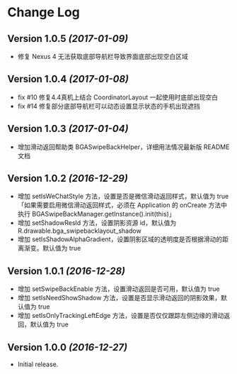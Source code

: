Change Log
==========

Version 1.0.5 *(2017-01-09)*
----------------------------

* 修复 Nexus 4 无法获取底部导航栏导致界面底部出现空白区域

Version 1.0.4 *(2017-01-08)*
----------------------------

* fix #10 修复4.4真机上结合 CoordinatorLayout 一起使用时底部出现空白
* fix #14 修复部分底部导航栏可以动态设置显示状态的手机出现遮挡

Version 1.0.3 *(2017-01-04)*
----------------------------

* 增加滑动返回帮助类 BGASwipeBackHelper，详细用法情况最新版 README 文档

Version 1.0.2 *(2016-12-29)*
----------------------------

* 增加 setIsWeChatStyle 方法，设置是否是微信滑动返回样式，默认值为 true「如果需要启用微信滑动返回样式，必须在 Application 的 onCreate 方法中执行 BGASwipeBackManager.getInstance().init(this)」
* 增加 setShadowResId 方法，设置阴影资源 id，默认值为 R.drawable.bga_swipebacklayout_shadow
* 增加 setIsShadowAlphaGradient，设置阴影区域的透明度是否根据滑动的距离渐变。默认值为 true

Version 1.0.1 *(2016-12-28)*
----------------------------

* 增加 setSwipeBackEnable 方法，设置滑动返回是否可用，默认值为 true
* 增加 setIsNeedShowShadow 方法，设置是否显示滑动返回的阴影效果，默认值为 true
* 增加 setIsOnlyTrackingLeftEdge 方法，设置是否仅仅跟踪左侧边缘的滑动返回，默认值为 true

Version 1.0.0 *(2016-12-27)*
----------------------------

* Initial release.
